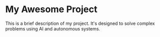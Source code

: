 # My Awesome Project

This is a brief description of my project. It's designed to solve complex problems using AI and autonomous systems.


